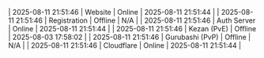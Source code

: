 | 2025-08-11 21:51:46 | Website | Online | 2025-08-11 21:51:44 |
| 2025-08-11 21:51:46 | Registration | Offline | N/A |
| 2025-08-11 21:51:46 | Auth Server | Online | 2025-08-11 21:51:44 |
| 2025-08-11 21:51:46 | Kezan (PvE) | Offline | 2025-08-03 17:58:02 |
| 2025-08-11 21:51:46 | Gurubashi (PvP) | Offline | N/A |
| 2025-08-11 21:51:46 | Cloudflare | Online | 2025-08-11 21:51:44 |
